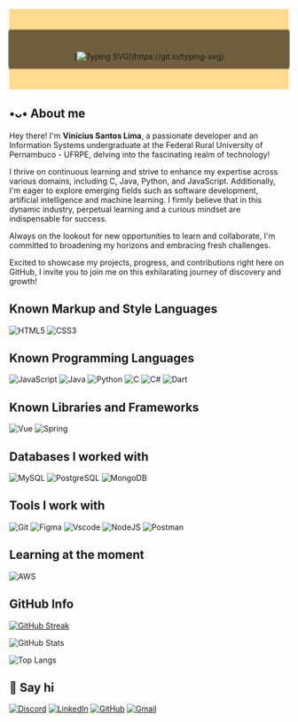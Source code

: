 <div style="
  background-image: url('https://i.pinimg.com/564x/9c/13/20/9c13201dd1539ff50a8075ba28a898da.jpg');
  background-repeat: repeat;
  background-size: 35%;
  Background-color: #ffdb8f;
  display: flex;
  justify-content: center;
  align-items: center;
">
<div style="
    background-color: #00000090;
    width: 100%;
    height: 40px;
    display: flex;
    justify-content: center;
    align-content: center;
    align-items: center;
    text-align: center;
    margin: 40px 0;
    padding: 25px 10px 0 10px;
    box-shadow: 0px 2px 2px 1px #00000090, 0px -2px 2px 1px #00000090;
">

[![Typing SVG](https://readme-typing-svg.demolab.com?font=Montserrat&weight=600&size=30&pause=5000&color=FFFFFF&center=true&vCenter=true&repeat=false&random=false&width=1024&height=60&lines=Welcome+to+my+GitHub!)](https://git.io/typing-svg)
</div>
</div>

## •ᴗ• About me 
  Hey there! I'm <b>Vinícius Santos Lima</b>, a passionate developer and an Information Systems undergraduate at the Federal Rural University of Pernambuco - UFRPE, delving into the fascinating realm of technology!

  I thrive on continuous learning and strive to enhance my expertise across various domains, including C, Java, Python, and JavaScript. Additionally, I'm eager to explore emerging fields such as software development, artificial intelligence and machine learning. I firmly believe that in this dynamic industry, perpetual learning and a curious mindset are indispensable for success.

  Always on the lookout for new opportunities to learn and collaborate, I'm committed to broadening my horizons and embracing fresh challenges.

  Excited to showcase my projects, progress, and contributions right here on GitHub, I invite you to join me on this exhilarating journey of discovery and growth!

## Known Markup and Style Languages
![HTML5](https://img.shields.io/badge/HTML5-E34F26?style=for-the-badge&logo=html5&logoColor=white)
![CSS3](https://img.shields.io/badge/CSS3-1572B6?style=for-the-badge&logo=css3&logoColor=white)

## Known Programming Languages
![JavaScript](https://img.shields.io/badge/JavaScript-F7DF1E?style=for-the-badge&logo=javascript&logoColor=black)
![Java](https://img.shields.io/badge/java-%23ED8B00.svg?style=for-the-badge&logo=openjdk&logoColor=white)
![Python](https://img.shields.io/badge/python-3670A0?style=for-the-badge&logo=python&logoColor=ffdd54)
![C](https://img.shields.io/badge/C-00599C?style=for-the-badge&logo=c&logoColor=white)
![C#](https://img.shields.io/badge/C%23-239120?style=for-the-badge&logo=c-sharp&logoColor=white)
![Dart](https://img.shields.io/badge/Dart-0175C2?style=for-the-badge&logo=dart&logoColor=white)

## Known Libraries and Frameworks
![Vue](https://img.shields.io/badge/vuejs-%2335495e.svg?style=for-the-badge&logo=vuedotjs&logoColor=%234FC08D)
![Spring](https://img.shields.io/badge/spring-%236DB33F.svg?style=for-the-badge&logo=spring&logoColor=white)

## Databases I worked with
![MySQL](https://img.shields.io/badge/MySQL-00000F?style=for-the-badge&logo=mysql&logoColor=white)
![PostgreSQL](https://img.shields.io/badge/PostgreSQL-000?style=for-the-badge&logo=postgresql)
![MongoDB](https://img.shields.io/badge/MongoDB-%234ea94b.svg?style=for-the-badge&logo=mongodb&logoColor=white)

## Tools I work with
![Git](https://img.shields.io/badge/GIT-E44C30?style=for-the-badge&logo=git&logoColor=white)
![Figma](https://img.shields.io/badge/Figma-696969?style=for-the-badge&logo=figma&logoColor=figma)
![Vscode](https://img.shields.io/badge/Vscode-007ACC?style=for-the-badge&logo=visual-studio-code&logoColor=white)
![NodeJS](https://img.shields.io/badge/node.js-6DA55F?style=for-the-badge&logo=node.js&logoColor=white)
![Postman](https://img.shields.io/badge/Postman-FF6C37.svg?style=for-the-badge&logo=Postman&logoColor=white)

## Learning at the moment
![AWS](https://img.shields.io/badge/AWS-000.svg?style=for-the-badge&logo=amazon-aws&logoColor=white)

## GitHub Info
[![GitHub Streak](https://streak-stats.demolab.com/?user=p4tit0&theme=bear&background=000&border=30A3DC&dates=FFF)](https://git.io/streak-stats)

![GitHub Stats](https://github-readme-stats.vercel.app/api?username=p4tit0&theme=transparent&bg_color=000&border_color=30A3DC&show_icons=true&icon_color=30A3DC&title_color=E94D5F&text_color=FFF)

![Top Langs](https://github-readme-stats-git-masterrstaa-rickstaa.vercel.app/api/top-langs/?username=p4tit0&bg_color=000&border_color=30A3DC&title_color=E94D5F&text_color=FFF)

## 👋 Say hi 
[![Discord](https://img.shields.io/badge/Discord-7289DA?style=for-the-badge&logo=discord&logoColor=white)](https://discordapp.com/users/275662753019068417/)
[![LinkedIn](https://img.shields.io/badge/LinkedIn-0077B5?style=for-the-badge&logo=linkedin&logoColor=white)](https://www.linkedin.com/in/vinicius-santos-lima/)
[![GitHub](https://img.shields.io/badge/GitHub-100000?style=for-the-badge&logo=github&logoColor=white)](https://github.com/p4tit0)
[![Gmail](https://img.shields.io/badge/Gmail-333333?style=for-the-badge&logo=gmail&logoColor=red)](mailto:viniciussantoslima2003@gmail.com)